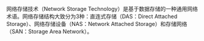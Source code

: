 
网络存储技术（Network Storage Technology）是基于数据存储的一种通用网络术语。网络存储结构大致分为3种：直连式存储（DAS：Direct Attached Storage）、网络存储设备（NAS：Network Attached Storage）和存储网络（SAN：Storage Area Network）。

